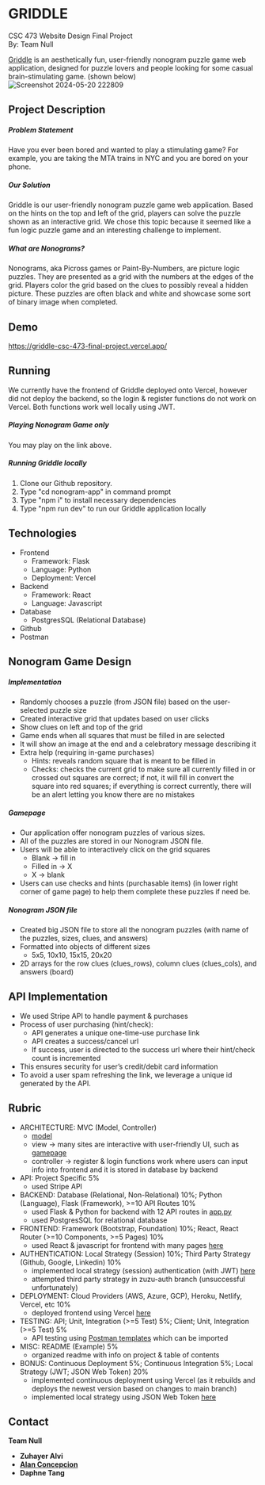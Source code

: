 # GRIDDLE
CSC 473 Website Design Final Project <br>
By: Team Null

[Griddle](https://griddle-csc-473-final-project.vercel.app/) is an aesthetically fun, user-friendly nonogram puzzle game web application, designed for puzzle lovers and people looking for some casual brain-stimulating game. (shown below) <br>
![Screenshot 2024-05-20 222809](https://github.com/alanc224/CSC473FinalProject/assets/80214490/262d94be-d9e2-44df-900a-7a80b4f52445)

## Project Description
##### Problem Statement
Have you ever been bored and wanted to play a stimulating game? For example, you are taking the MTA trains in NYC and you are bored on your phone.
##### Our Solution
Griddle is our user-friendly nonogram puzzle game web application. Based on the hints on the top and left of the grid, players can solve the puzzle shown as an interactive grid. We chose this topic because it seemed like a fun logic puzzle game and an interesting challenge to implement.
##### What are Nonograms?
Nonograms, aka Picross games or Paint-By-Numbers, are picture logic puzzles. They are presented as a grid with the numbers at the edges of the grid. Players color the grid based on the clues to possibly reveal a hidden picture. These puzzles are often black and white and showcase some sort of binary image when completed.


## Demo
https://griddle-csc-473-final-project.vercel.app/


## Running
We currently have the frontend of Griddle deployed onto Vercel, however did not deploy the backend, so the login & register functions do not work on Vercel. Both functions work well locally using JWT.
##### Playing Nonogram Game only
You may play on the link above.
##### Running Griddle locally
1) Clone our Github repository.
2) Type "cd nonogram-app" in command prompt
3) Type "npm i" to install necessary dependencies
4) Type "npm run dev" to run our Griddle application locally


## Technologies
- Frontend
  - Framework: Flask
  - Language: Python
  - Deployment: Vercel
- Backend
  - Framework: React
  - Language: Javascript
- Database
  - PostgresSQL (Relational Database)
- Github
- Postman


## Nonogram Game Design
##### Implementation
- Randomly chooses a puzzle (from JSON file) based on the user-selected puzzle size
- Created interactive grid that updates based on user clicks
- Show clues on left and top of the grid
- Game ends when all squares that must be filled in are selected
- It will show an image at the end and a celebratory message describing it
- Extra help (requiring in-game purchases)
  - Hints: reveals random square that is meant to be filled in
  - Checks: checks the current grid to make sure all currently filled in or crossed out squares are correct; if not, it will fill in convert the square into red squares; if everything is correct currently, there will be an alert letting you know there are no mistakes

##### Gamepage
- Our application offer nonogram puzzles of various sizes.
- All of the puzzles are stored in our Nonogram JSON file.
- Users will be able to interactively click on the grid squares
  - Blank -> fill in
  - Filled in -> X
  - X -> blank
- Users can use checks and hints (purchasable items) (in lower right corner of game page) to help them complete these puzzles if need be.

##### Nonogram JSON file
- Created big JSON file to store all the nonogram puzzles (with name of the puzzles, sizes, clues, and answers)
- Formatted into objects of different sizes
  - 5x5, 10x10, 15x15, 20x20
- 2D arrays for the row clues (clues_rows), column clues (clues_cols), and answers (board)


## API Implementation
- We used Stripe API to handle payment & purchases
- Process of user purchasing (hint/check):
  - API generates a unique one-time-use purchase link
  - API creates a success/cancel url
  - If success, user is directed to the success url where their hint/check count is incremented
- This ensures security for user’s credit/debit card information
- To avoid a user spam refreshing the link, we leverage a unique id generated by the API.


## Rubric
- ARCHITECTURE:  MVC (Model, Controller)
  - [model](https://github.com/alanc224/CSC473FinalProject/blob/main/models.py)
  - view -> many sites are interactive with user-friendly UI, such as [gamepage](https://github.com/alanc224/CSC473FinalProject/blob/main/nonogram-app/src/pages/gamepage.jsx)
  - controller -> register & login functions work where users can input info into frontend and it is stored in database by backend
- API:  Project Specific	5%
  - used Stripe API
- BACKEND:  Database (Relational, Non-Relational)	10%;  Python (Language), Flask (Framework), >=10 API Routes	10%  
  - used Flask & Python for backend with 12 API routes in [app.py](https://github.com/alanc224/CSC473FinalProject/blob/main/app.py)
  - used PostgresSQL for relational database 
- FRONTEND:  Framework (Bootstrap, Foundation)	10%;  React, React Router (>=10 Components, >=5 Pages)	10%
  - used React & javascript for frontend with many pages [here](https://github.com/alanc224/CSC473FinalProject/tree/main/nonogram-app/src/pages)
- AUTHENTICATION:  Local Strategy (Session)	10%;  Third Party Strategy (Github, Google, Linkedin)	10%  
  - implemented local strategy (session) authentication (with JWT) [here](https://github.com/alanc224/CSC473FinalProject/blob/main/app.py)
  - attempted third party strategy in zuzu-auth branch (unsuccessful unfortunately)
- DEPLOYMENT:  Cloud Providers (AWS, Azure, GCP), Heroku, Netlify, Vercel, etc	10%
  - deployed frontend using Vercel [here](https://griddle-csc-473-final-project.vercel.app/)
- TESTING:  API; Unit, Integration (>=5 Test)	5%;  Client; Unit, Integration (>=5 Test)	5%
  - API testing using [Postman templates](https://github.com/alanc224/CSC473FinalProject/blob/main/postman-templates/Griddle.postman_collection.json) which can be imported
- MISC:  README (Example)	5%
  - organized readme with info on project & table of contents
- BONUS:  Continuous Deployment	5%;  Continuous Integration	5%;  Local Strategy (JWT; JSON Web Token)	20%
  - implemented continuous deployment using Vercel (as it rebuilds and deploys the newest version based on changes to main branch)
  - implemented local strategy using JSON Web Token [here](https://github.com/alanc224/CSC473FinalProject/blob/main/app.py)


## Contact
<b>Team Null<b>
- Zuhayer Alvi
- [Alan Concepcion](alancgc22@gmail.com)
- Daphne Tang
